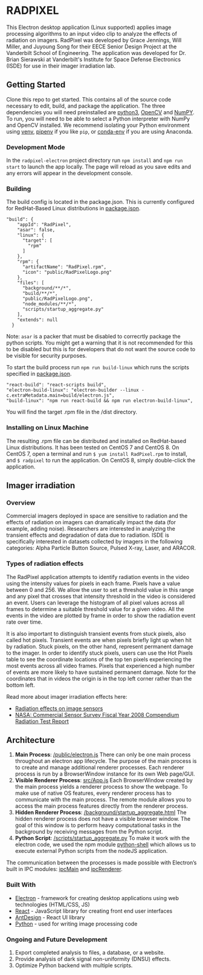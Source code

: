# RADPIXEL

This Electron desktop application (Linux supported) applies image processing algorithms to an input video clip to analyze the effects of radiation on imagers. RadPixel was developed by Grace Jennings, Will Miller, and Juyoung Song for their EECE Senior Design Project at the Vanderbilt School of Engineering. The application was developed for Dr. Brian Sierawski at Vanderbilt's Institute for Space Defense Electronics (ISDE) for use in their imager irradiation lab.

## Getting Started 

Clone this repo to get started. This contains all of the source code necessary to edit, build, and package the application. The three dependencies you will need preinstalled are [python3](https://www.python.org/downloads/),  [OpenCV](https://opencv.org/) and [NumPY](https://numpy.org/). To run, you will need to be able to select a Python interpreter with NumPy and OpenCV installed. We recommend isolating your Python environment using [venv](https://docs.python.org/3/library/venv.html), [pipenv](https://pypi.org/project/pipenv/) if you like `pip`, or [conda-env](https://conda.io/projects/conda/en/latest/user-guide/tasks/manage-environments.html#activating-an-environment) if you are using Anaconda.

### Development Mode

In the ```radpixel-electron``` project directory run ```npm install``` and ```npm run start``` to launch the app locally. The page will reload as you save edits and any errors will appear in the development console. 

### Building

The build config is located in the package.json. This is currently configured for RedHat-Based Linux distributions in [package.json](https://github.com/gracejennings/radpixel/blob/main/radpixel-electron/package.json). 

	"build": {
	    "appId": "RadPixel",
	    "asar": false,
	    "linux": {
	      "target": [
	        "rpm"
	      ]
	    },
	    "rpm": {
	      "artifactName": "RadPixel.rpm",
	      "icon": "public/RadPixelLogo.png"
	    },
	    "files": [
	      "background/**/*",
	      "build/**/*",
	      "public/RadPixelLogo.png",
	      "node_modules/**/*",
	      "scripts/startup_aggregate.py"
	    ],
	    "extends": null
	  }

Note: ```asar``` is a packer that must be disabled to correcrtly package the python scripts. You might get a warning that it is not recommended for this to be disabled but this is for developers that do not want the source code to be visible for security purposes.


To start the build process run ```npm run build-linux``` which runs the scripts specified in [package.json](https://github.com/gracejennings/radpixel/blob/main/radpixel-electron/package.json).

	"react-build": "react-scripts build",
	"electron-build-linux": "electron-builder --linux -c.extraMetadata.main=build/electron.js",
	"build-linux": "npm run react-build && npm run electron-build-linux", 

You will find the target .rpm file in the /dist directory.

### Installing on Linux Machine

The resulting .rpm file can be distributed and installed on RedHat-based Linux distributions. It has been tested on CentOS 7 and CentOS 8. On CentOS 7, open a terminal and run `$ yum install RadPixel.rpm` to install, and `$ radpixel` to run the application. On CentOS 8, simply double-click the application.

## Imager irradiation

### Overview
Commercial imagers deployed in space are sensitive to radiation and the effects of radiation on imagers can dramatically impact the data (for example, adding noise). Researchers are interested in analyzing the transient effects and degradation of data due to radiation. ISDE is specifically interested in datasets collected by imagers in the following categories: Alpha Particle Button Source, Pulsed X-ray, Laser, and ARACOR.

### Types of radiation effects
The RadPixel application attempts to identify radiation events in the video using the intensity values for pixels in each frame. Pixels have a value between 0 and 256. We allow the user to set a threshold value in this range and any pixel that crosses that intensity threshold in the video is considered an event. Users can leverage the histogram of all pixel values across all frames to determine a suitable threshold value for a given video. All the events in the video are plotted by frame in order to show the radiation event rate over time.

It is also important to distinguish transient events from stuck pixels, also called hot pixels. Transient events are when pixels briefly light up when hit by radiation. Stuck pixels, on the other hand, represent permanent damage to the imager. In order to identify stuck pixels, users can use the Hot Pixels table to see the coordinate locations of the top ten pixels experiencing the most events across all video frames. Pixels that experienced a high number of events are more likely to have sustained permanent damage. Note for the coordinates that in videos the origin is in the top left corner rather than the bottom left.

Read more about imager irradiation effects here:


* [Radiation effects on image sensors](https://www.spiedigitallibrary.org/conference-proceedings-of-spie/10564/105640M/Radiation-effects-on-image-sensors/10.1117/12.2309026.full?SSO=1)
* [NASA: Commercial Sensor Survey Fiscal Year 2008 Compendium Radiation Test Report](https://nepp.nasa.gov/files/16561/08_164_3%20JPL%20Becker%20Compendium%20report%201_09.pdf)

## Architecture

1. **Main Process**: [/public/electron.js](https://github.com/gracejennings/radpixel/blob/main/radpixel-electron/public/electron.js)
There can only be one main process throughout an electron app lifecycle. The purpose of the main process is to create and manage additional renderer processes. Each renderer process is run by a BrowserWindow instance for its own Web page/GUI.
2. **Visible Renderer Process**: [src/App.js](https://github.com/gracejennings/radpixel/blob/main/radpixel-electron/src/App.js) Each BrowserWindow created by the main process yields a renderer process to show the webpage. To make use of native OS features, every renderer process has to communicate with the main process. The remote module allows you to access the main process features directly from the renderer process.
3. **Hidden Renderer Process**: [/background/startup_aggregate.html](https://github.com/gracejennings/radpixel/blob/main/radpixel-electron/background/startup_aggregate.html) The hidden renderer process does not have a visible browser window. The goal of this window is to perform heavy computational tasks in the background by receiving messages from the Python script.
4. **Python Script**: [/scripts/startup_aggregate.py](https://github.com/gracejennings/radpixel/blob/main/radpixel-electron/scripts/startup_aggregate.py) To make it work with the electron code, we used the npm module [python-shell](https://www.npmjs.com/package/python-shell) which allows us to execute external Python scripts from the nodeJS application.

The communication between the processes is made possible with Electron’s built in IPC modules: [ipcMain](https://www.electronjs.org/docs/api/ipc-main) and [ipcRenderer](https://www.electronjs.org/docs/api/ipc-renderer).

### Built With
- [Electron](https://www.electronjs.org/docs) - framework for creating desktop applications using web technologies (HTML/CSS, JS)
- [React](https://reactjs.org/)  - JavaScript library for creating front end user interfaces
- [AntDesign](https://ant.design/) - React UI library 
- [Python](https://docs.python.org/3/)  - used for writing image processing code

### Ongoing and Future Development

1. Export completed analysis to files, a database, or a website.
2. Provide analysis of dark signal non-uniformity (DNSU) effects.
3. Optimize Python backend with multiple scripts.
